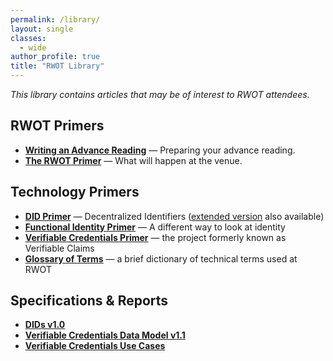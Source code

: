 ```yaml
---
permalink: /library/
layout: single
classes:
  - wide
author_profile: true
title: "RWOT Library"
---
```


_This library contains articles that may be of interest to RWOT attendees._

## RWOT Primers

* [**Writing an Advance Reading**](https://github.com/WebOfTrustInfo/rwot12-cologne/blob/main/advance-readings/advance-reading-primer.md) — Preparing your advance reading.
* [**The RWOT Primer**](https://github.com/WebOfTrustInfo/rwot12-cologne/blob/main/advance-readings/rwot-primer.md) — What will happen at the venue.

## Technology Primers

* [**DID Primer**](https://github.com/WebOfTrustInfo/rwot12-cologne/blob/main/advance-readings/did-primer.md) — Decentralized Identifiers ([extended version](https://github.com/WebOfTrustInfo/rwot12-cologne/blob/main/advance-readings/did-primer-extended.md) also available)
* [**Functional Identity Primer**](https://github.com/WebOfTrustInfo/rwot12-cologne/blob/main/advance-readings/functional-identity-primer.md) — A different way to look at identity
* [**Verifiable Credentials Primer**](https://github.com/WebOfTrustInfo/rwot12-cologne/blob/main/advance-readings/verifiable-credentials-primer.md) — the project formerly known as Verifiable Claims
* [**Glossary of Terms**](https://github.com/WebOfTrustInfo/rwot12-cologne/blob/main/advance-readings/glossary-primer.md) — a brief dictionary of technical terms used at RWOT

## Specifications & Reports

* [**DIDs v1.0**](https://w3c.github.io/did-core/)
* [**Verifiable Credentials Data Model v1.1**](https://w3c.github.io/vc-data-model/)
* [**Verifiable Credentials Use Cases**](https://w3c.github.io/vc-use-cases/)
